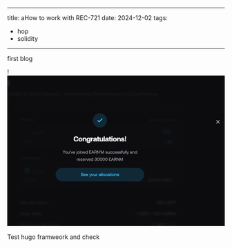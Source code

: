 
---
title: aHow to work with REC-721
date: 2024-12-02
tags:
- hop
- solidity
---


first blog

!![](/images/Screenshot%202024-10-31%20at%204.11.41%20PM.png)



Test hugo framweork and check 


